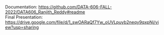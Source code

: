 
Documentation: https://github.com/DATA-606-FALL-2022/DATA606_Ranjith_Reddy#readme   
Final Presentation: https://drive.google.com/file/d/1_swOARaQf7Yw_oUVLpuyb2neqy9qxpNj/view?usp=sharing
